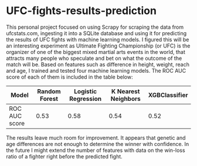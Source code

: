 # UFC-fights-results-prediction
This personal project focused on using Scrapy for scraping the data from ufcstats.com, ingesting it into a SQLite database and using it for predicting the results of UFC fights with machine learning models.
I figured this will be an interesting experiment as Ultimate Fighting Championship (or UFC) is the organizer of one of the biggest mixed martial arts events in the world, that attracts many people who speculate and bet on what the outcome of the match will be.
Based on features such as difference in height, weight, reach and age, I trained and tested four machine learning models.
The ROC AUC score of each of them is included in the table below:

Model | Random Forest | Logistic Regression | K Nearest Neighbors | XGBClassifier
--- | --- | --- | --- |---
ROC AUC score | 0.53 | 0.58 | 0.54 | 0.52

The results leave much room for improvement. It appears that genetic and age differences are not enough to determine the winner with confidence.
In the future I might extend the number of features with data on the win-loss ratio of a fighter right before the predicted fight.
